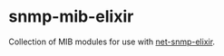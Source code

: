 snmp-mib-elixir
=========

Collection of MIB modules for use with [net-snmp-elixir](www.github.com/jonnystorm/net-snmp-elixir).
